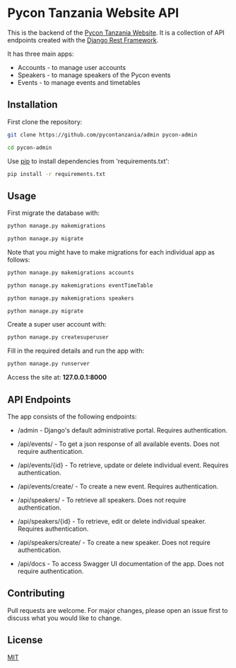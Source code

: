# Pycon Tanzania Website API

This is the backend of the [Pycon Tanzania Website](http://pycon.or.tz). It is a collection of API endpoints created with the [Django Rest Framework](https://www.django-rest-framework.org).

It has three main apps:

 - Accounts - to manage user accounts
- Speakers - to manage speakers of the Pycon events
 - Events - to manage events and timetables

## Installation
First clone the repository:
```bash
git clone https://github.com/pycontanzania/admin pycon-admin

cd pycon-admin
```

Use [pip](https://pip.pypa.io/en/stable/) to install dependencies from 'requirements.txt':

```bash
pip install -r requirements.txt
```

## Usage
First migrate the database with:

```bash
python manage.py makemigrations

python manage.py migrate
```

Note that you might have to make migrations for each individual app as follows:

```bash
python manage.py makemigrations accounts

python manage.py makemigrations eventTimeTable

python manage.py makemigrations speakers

python manage.py migrate
```
Create a super user account with:
```bash
python manage.py createsuperuser
```

Fill in the required details and run the app with:
```bash
python manage.py runserver
```
Access the site at: **127.0.0.1:8000**

## API Endpoints

The app consists of the following endpoints:

 - /admin - Django's default administrative portal. Requires authentication.

 - /api/events/ - To get a json response of all available events. Does not require authentication.

 - /api/events/{id} - To retrieve, update or delete individual event. Requires authentication.

 - /api/events/create/ - To create a new event. Requires authentication.

 - /api/speakers/ - To retrieve all speakers. Does not require authentication.

 - /api/speakers/{id} - To retrieve, edit or delete individual speaker. Requires authentication.

- /api/speakers/create/ - To create a new speaker. Does not require authentication.

 - /api/docs - To access Swagger UI documentation of the app. Does not require authentication.
 
## Contributing
Pull requests are welcome. For major changes, please open an issue first to discuss what you would like to change.

## License
[MIT](https://choosealicense.com/licenses/mit/)
